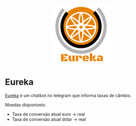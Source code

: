 <p align="center"> 
<img src='./assets/logo.png'> 
</p>


# Eureka
 [Eureka](http://t.me/eurozz_bot) é um chatbot no telegram que informa taxas de câmbio.

Moedas disponíveis:
- Taxa de conversão atual euro -> real
- Taxa de conversão atual dólar -> real
